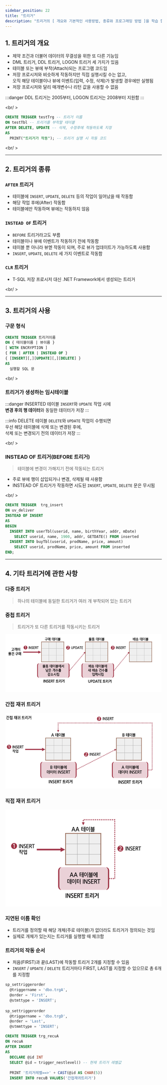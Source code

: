 ```yaml
---
sidebar_position: 22
title: "트리거"
description: "트리거의 [ 개요와 기본적인 사용방법, 종류와 프로그래밍 방법 ]을 학습 합니다"
---
```


## 1. 트리거의 개요

- 제약 조건과 더불어 데이터의 무결성을 위한 또 다른 기능임
- DML 트리거, DDL 트리거, LOGON 트리거 세 가지가 있음
- 테이블 또는 뷰에 부착(Attach)되는 프로그램 코드임
- 저장 프로시저와 비슷하게 작동하지만 직접 실행시킬 수는 없고,  
  오직 해당 테이블이나 뷰에 이벤트(입력, 수정, 삭제)가 발생할 경우에만 실행됨
- 저장 프로시저와 달리 매개변수나 리턴 값을 사용할 수 없음

:::danger DDL 트리거는 2005부터, LOGON 트리거는 2008부터 지원함
:::

<br/ >

```sql title="생성 SQL"
CREATE TRIGGER testTrg -- 트리거 이름
ON testTbl -- 트리거를 부착할 테이블
AFTER DELETE, UPDATE -- 삭제, 수정후에 작동하도록 지정
AS
  PRINT("트리거가 작동"); -- 트리거 실행 시 작동 코드
```

<br/ >

---

## 2. 트리거의 종류

### `AFTER` 트리거

- 테이블에 `INSERT`, `UPDATE`, `DELETE` 등의 작업이 일어났을 때 작동함
- 해당 작업 후에(After) 작동함
- 테이블에만 작동하며 뷰에는 작동하지 않음

### `INSTEAD OF` 트리거

- `BEFORE` 트리거라고도 부름
- 테이블이나 뷰에 이벤트가 작동하기 전에 작동함
- 테이블 뿐 아니라 뷰엗 작동이 되며, 주로 뷰가 업데이트가 가능하도록 사용함
- `INSERT`, `UPDATE`, `DELETE` 세 가지 이벤트로 작동함

### `CLR` 트리거

- T-SQL 저장 프로시저 대신 .NET Framework에서 생성되는 트리거

<br/ >

---

## 3. 트리거의 사용

### 구문 형식

```sql
CREATE TRIGGER 트리거이름
ON { 테이블이름 | 뷰이름 }
[ WITH ENCRYPTION ]
{ FOR | AFTER | INSTEAD OF }
{ [INSERT][,][UPDATE][,][DELETE] }
AS
  실행할 SQL 문
```

<br/ >

### 트리거가 생성하는 임시테이블

:::danger INSERTED 테이블
`INSERT`와 `UPDATE` 작업 시에  
**변경 후의 행 데이터**와 동일한 데이터가 저장
:::

:::info DELETE 테이블
`DELETE`와 `UPDATE` 작업이 수행되면  
우선 해당 테이블에 삭제 또는 변경된 후에,  
삭제 또는 변경되기 전의 데이터가 저장
:::

<br/ >

### INSTEAD OF 트리거(BEFORE 트리거)

> 테이블에 변경이 가해지기 전에 작동되는 트리거

- 주로 뷰에 행이 삽입되거나 변경, 삭제될 때 사용함
- INSTEAD OF 트리거가 작동하면 시도된 `INSERT`, `UPDATE`, `DELETE` 문은 무시됨

<br/ >

```sql title="실습 sql문"
CREATE TRIGGER  trg_insert
ON uv_deliver
INSTEAD OF INSERT
AS
BEGIN
  INSERT INTO userTbl(userid, name, birthYear, addr, mDate)
    SELECT userid, name, 1900, addr, GETDATE() FROM inserted
  INSERT INTO buyTbl(userid, prodName, price, amount)
    SELECT userid, prodName, price, amount FROM inserted
END;
```

---

## 4. 기타 트리거에 관한 사항

### 다중 트리거

> 하나의 테이블에 동일한 트리거가 여러 개 부착되어 있는 트리거

### 중첩 트리거

> 트리거가 또 다른 트리거를 작동시키는 트리거

![중첩 트리거](./img/NESTED_TRIGGER.png)

### 간접 재귀 트리거

![간접 재귀 트리거](./img/INDIRECT_RECURSION_TRIGGER.png)

### 직접 재귀 트리거

![직접 재귀 트리거](./img/DIRECT_RECURSION_TRIGGER.png)

### 지연된 이름 확인

- 트리거를 정의할 때 해당 개체(주로 테이블)가 없더라도 트리거가 정의되는 것임
- 실제로 개체가 있는지는 트리거를 실행할 때 체크함

### 트리거의 작동 순서

- 처음(FIRST)과 끝(LAST)에 작동할 트리거 2개를 지정할 수 있음
- `INSERT` / `UPDATE` / `DELETE` 트리거마다 FIRST, LAST를 지정할 수 있으므로 총 6개를 지정함

```sql title="예제 코드"
sp_settriggerorder
  @triggername = 'dbo.trgA',
  @order = 'First',
  @stmttype = 'INSERT';

sp_settriggerorder
  @triggername = 'dbo.trgD',
  @order = 'Last',
  @stmmttype = 'INSERT';
```

```sql title="실습 sql 코드"
CREATE TRIGGER trg_recuA
ON recuA
AFTER INSERT
AS
  DECLARE @id INT
  SELECT @id = trigger_nestlevel() -- 현재 트리거 레벨값

  PRINT '트리거레벨==>' + CAST(@id AS CHAR(5))
  INSERT INTO recuB VALUES('간접재귀트리거')
```
